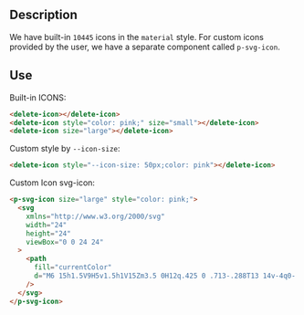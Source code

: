 ## Description

We have built-in `10445` icons in the `material` style. For custom icons provided by the user, we have a separate component called `p-svg-icon`.

## Use

Built-in ICONS:

```html
<delete-icon></delete-icon>
<delete-icon style="color: pink;" size="small"></delete-icon>
<delete-icon size="large"></delete-icon>
```

Custom style by `--icon-size`:

```html
<delete-icon style="--icon-size: 50px;color: pink"></delete-icon>
```

Custom Icon svg-icon:

```html
<p-svg-icon size="large" style="color: pink;">
  <svg
    xmlns="http://www.w3.org/2000/svg"
    width="24"
    height="24"
    viewBox="0 0 24 24"
  >
    <path
      fill="currentColor"
      d="M6 15h1.5V9H5v1.5h1V15Zm3.5 0H12q.425 0 .713-.288T13 14v-4q0-.425-.288-.713T12 9H9.5q-.425 0-.713.288T8.5 10v4q0 .425.288.713T9.5 15Zm.5-1.5v-3h1.5v3H10Zm4 1.5h1.5v-2.25L17.25 15H19l-2.25-3L19 9h-1.75l-1.75 2.25V9H14v6Zm-9 6q-.825 0-1.413-.588T3 19V5q0-.825.588-1.413T5 3h14q.825 0 1.413.588T21 5v14q0 .825-.588 1.413T19 21H5Z"
    />
  </svg>
</p-svg-icon>
```

